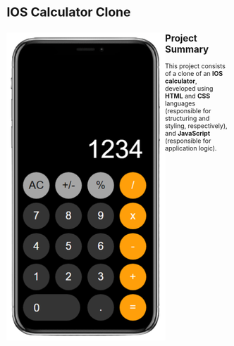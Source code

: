 # IOS Calculator Clone
<div>
    <img src=images/calculator.png alt=ios-calculator align=left height=700px>
    <h2>Project Summary</h2>
    <p>This project consists of a clone of an <strong>IOS calculator</strong>, developed using <strong>HTML</strong> and <strong>CSS</strong> languages (responsible for structuring and styling, respectively), and <strong>JavaScript</strong> (responsible for application logic).</p>
<div>
